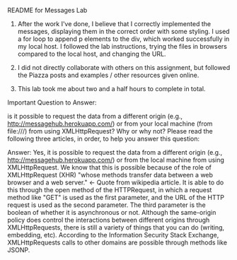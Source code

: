 README for Messages Lab

1. After the work I've done, I believe that I correctly implemented the messages, displaying them in the correct order with some styling. I used a for loop to append p elements to the div, which worked successfully in my local host. I followed the lab instructions, trying the files in browsers compared to the local host, and changing the URL. 

2. I did not directly collaborate with others on this assignment, but followed the Piazza posts and examples / other resources given online. 

3. This lab took me about two and a half hours to complete in total. 


Important Question to Answer:

is it possible to request the data from a different origin (e.g., http://messagehub.herokuapp.com/) or from your local machine (from file:///) from using XMLHttpRequest? Why or why not? Please read the following three articles, in order, to help you answer this question:

Answer: Yes, it is possible to request the data from a different origin (e.g., http://messagehub.herokuapp.com/) or from the local machine from using XMLHttpRequest. We know that this is possible because of the role of XMLHttpRequest (XHR) "whose methods transfer data between a web browser and a web server." <- Quote from wikipedia article. It is able to do this through the open method of the HTTPRequest, in which a request method like "GET" is used as the first parameter, and the URL of the HTTP request is used as the second parameter. The third parameter is the boolean of whether it is asynchronous or not. Although the same-origin policy does control the interactions between different origins through XMLHttpRequests, there is still a variety of things that you can do (writing, embedding, etc). According to the Information Security Stack Exchange, XMLHttpRequests calls to other domains are possible through methods like JSONP.







